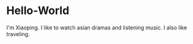 # Hello-World
I'm Xiaoping.
I like to watch asian dramas and listening music.
I also like traveling.
